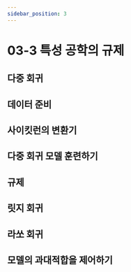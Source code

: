 ```yaml
---
sidebar_position: 3
---
```


# 03-3 특성 공학의 규제

## 다중 회귀

## 데이터 준비

## 사이킷런의 변환기

## 다중 회귀 모델 훈련하기

## 규제

## 릿지 회귀

## 라쏘 회귀

## 모델의 과대적합을 제어하기